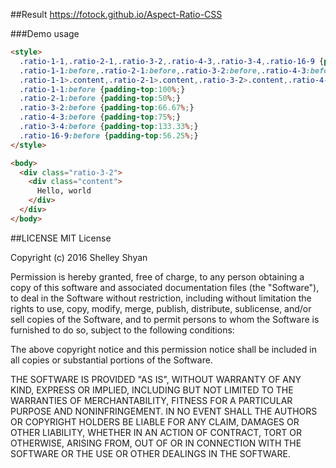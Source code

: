 ##Result
https://fotock.github.io/Aspect-Ratio-CSS

 

###Demo usage
```html
<style>
  .ratio-1-1,.ratio-2-1,.ratio-3-2,.ratio-4-3,.ratio-3-4,.ratio-16-9 {position:relative;overflow:hidden;}
  .ratio-1-1:before,.ratio-2-1:before,.ratio-3-2:before,.ratio-4-3:before,.ratio-3-4:before,.ratio-16-9:before {display:block;content:"";width:100%;}
  .ratio-1-1>.content,.ratio-2-1>.content,.ratio-3-2>.content,.ratio-4-3>.content,.ratio-3-4>.content,.ratio-16-9>.content {position: absolute;top:0;left:0;right:0;bottom:0;}
  .ratio-1-1:before {padding-top:100%;}
  .ratio-2-1:before {padding-top:50%;}
  .ratio-3-2:before {padding-top:66.67%;}
  .ratio-4-3:before {padding-top:75%;}
  .ratio-3-4:before {padding-top:133.33%;}
  .ratio-16-9:before {padding-top:56.25%;}
</style>

<body>
  <div class="ratio-3-2">
    <div class="content">
      Hello, world
    </div>
  </div>
</body>
```

##LICENSE
MIT License

Copyright (c) 2016 Shelley Shyan

Permission is hereby granted, free of charge, to any person obtaining a copy
of this software and associated documentation files (the "Software"), to deal
in the Software without restriction, including without limitation the rights
to use, copy, modify, merge, publish, distribute, sublicense, and/or sell
copies of the Software, and to permit persons to whom the Software is
furnished to do so, subject to the following conditions:

The above copyright notice and this permission notice shall be included in all
copies or substantial portions of the Software.

THE SOFTWARE IS PROVIDED "AS IS", WITHOUT WARRANTY OF ANY KIND, EXPRESS OR
IMPLIED, INCLUDING BUT NOT LIMITED TO THE WARRANTIES OF MERCHANTABILITY,
FITNESS FOR A PARTICULAR PURPOSE AND NONINFRINGEMENT. IN NO EVENT SHALL THE
AUTHORS OR COPYRIGHT HOLDERS BE LIABLE FOR ANY CLAIM, DAMAGES OR OTHER
LIABILITY, WHETHER IN AN ACTION OF CONTRACT, TORT OR OTHERWISE, ARISING FROM,
OUT OF OR IN CONNECTION WITH THE SOFTWARE OR THE USE OR OTHER DEALINGS IN THE
SOFTWARE.
